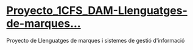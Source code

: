 # [Proyecto_1CFS_DAM-Llenguatges-de-marques...](https://dsqrwym.github.io/Proyecto_1CFS_DAM-Llenguatges-de-marques.../GLOBAL_PRACTICE1/PG0.html)
Proyecto de Llenguatges de marques i sistemes de gestió d'informació 
